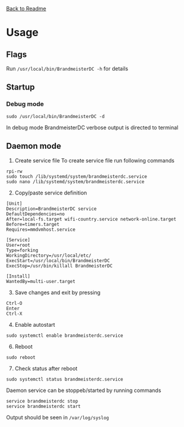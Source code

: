 [Back to Readme](README.md "Back to Readme")

# Usage

## Flags
Run `/usr/local/bin/BrandmeisterDC -h` for details

## Startup

### Debug mode
```
sudo /usr/local/bin/BrandmeisterDC -d
```
In debug mode BrandmeisterDC verbose output is directed to terminal

## Daemon mode
1. Create service file
To create service file run following commands
```
rpi-rw
sudo touch /lib/systemd/system/brandmeisterdc.service
sudo nano /lib/systemd/system/brandmeisterdc.service
```
2. Copy/paste service definition
```
[Unit]
Description=BrandmeisterDC service
DefaultDependencies=no
After=local-fs.target wifi-country.service network-online.target
Before=timers.target
Requires=mmdvmhost.service

[Service]
User=root
Type=forking
WorkingDirectory=/usr/local/etc/
ExecStart=/usr/local/bin/BrandmeisterDC
ExecStop=/usr/bin/killall BrandmeisterDC

[Install]
WantedBy=multi-user.target
```
3. Save changes and exit by pressing
```
Ctrl-O
Enter
Ctrl-X
```
4. Enable autostart
```
sudo systemctl enable brandmeisterdc.service
```
6. Reboot
```
sudo reboot
```
7. Check status after reboot
```
sudo systemctl status brandmeisterdc.service
```

Daemon service can be stoppeb/started by running commands
```
service brandmeisterdc stop
service brandmeisterdc start
```
Output should be seen in `/var/log/syslog`
